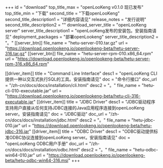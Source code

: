 +++
id = "download"
top_title_max = "openLooKeng v0.1.0 现已发布"
top_title_min = "下载"
second_title = "下载openLooKeng"
second_title_description1 = "详细内容请见"
release_notes = "发行说明"
second_title_description2 = ""
download_server_title = "openLooKeng server"
server_title_description1 = "openLooKeng发布的安装包。安装指南请见"
deployment_packages = "部署openLookeng"
server_title_description2 = "。"
[[server_btn]]
    file_name = "hetu-server-010.tar.gz"
    url = "https://download.openlookeng.io/openlookeng-beta/hetu-server-316.tar.gz"
[[server_btn]]
    file_name = "hetu-server-rpm-010.x86_64.rpm"
    url = "https://download.openlookeng.io/openlookeng-beta/hetu-server-rpm-316.x86_64.rpm"

[[driver_item]]
    title = "Command Line Interface"
    desc1 = "openLooKeng CLI 提供一种以交互式执行SQL的工具。安装指南请见"
    doc = "命令行接口"
    doc_url = "/zh-cn/docs/docs/installation/cli.html"
    desc2 = "。"
    file_name = "hetu-cli-010-executable.jar"
    url = "https://download.openlookeng.io/openlookeng-beta/hetu-cli-316-executable.jar"
[[driver_item]]
    title = "JDBC Driver"
    desc1 = "JDBC驱动程序支持用户直接从任何支持JDBC连接的Java应用程序连接到openLooKeng server。安装指南请见"
    doc = "JDBC驱动"
    doc_url = "/zh-cn/docs/docs/installation/jdbc.html"
    desc2 = "。"
    file_name = "hetu-jdbc-010.jar"
    url = "https://download.openlookeng.io/openlookeng-beta/hetu-jdbc-316.jar"
[[driver_item]]
    title = "ODBC Driver"
    desc1 = "ODBC驱动提供标准ODBC协议连接到openLooKeng server。安装指南请见"
    doc = "openLooKeng ODBC用户手册"
    doc_url = "/zh-cn/docs/docs/installation/odbc.html"
    desc2 = "。"
    file_name = "hetu-odbc-win64-010.jar"
    url = "https://download.openlookeng.io/openlookeng-beta/hetu-odbc-win64-316.msi"
+++